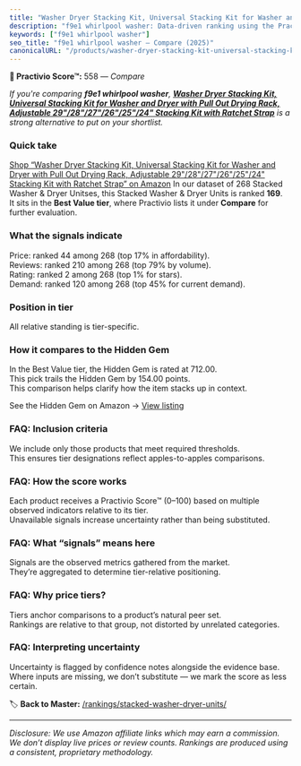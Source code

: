 ```yaml
---
title: "Washer Dryer Stacking Kit, Universal Stacking Kit for Washer and Dryer with Pull Out Drying Rack, Adjustable 29\"/28\"/27\"/26\"/25\"/24\" Stacking Kit with Ratchet Strap"
description: "f9e1 whirlpool washer: Data-driven ranking using the Practivio Score™. Positioned by quality, value, demand, findability, momentum."
keywords: ["f9e1 whirlpool washer"]
seo_title: "f9e1 whirlpool washer — Compare (2025)"
canonicalURL: "/products/washer-dryer-stacking-kit-universal-stacking-kit-for-washer-and-dryer-with-pull-out-drying-rack-adjustable-292827262524-stacking-kit-with-ratchet-strap-B0DS25YHCD/"
---
```


**🛒 Practivio Score™:** 558 — _Compare_


*If you're comparing **f9e1 whirlpool washer**, **[Washer Dryer Stacking Kit, Universal Stacking Kit for Washer and Dryer with Pull Out Drying Rack, Adjustable 29"/28"/27"/26"/25"/24" Stacking Kit with Ratchet Strap](https://www.amazon.com/dp/B0DS25YHCD?tag=practivio-20)** is a strong alternative to put on your shortlist.*
### Quick take
[Shop “Washer Dryer Stacking Kit, Universal Stacking Kit for Washer and Dryer with Pull Out Drying Rack, Adjustable 29"/28"/27"/26"/25"/24" Stacking Kit with Ratchet Strap” on Amazon](https://www.amazon.com/dp/B0DS25YHCD?tag=practivio-20)
In our dataset of 268 Stacked Washer & Dryer Unitses, this Stacked Washer & Dryer Units is ranked **169**.  
It sits in the **Best Value tier**, where Practivio lists it under **Compare** for further evaluation.

### What the signals indicate
Price: ranked 44 among 268 (top 17% in affordability).  
Reviews: ranked 210 among 268 (top 79% by volume).  
Rating: ranked 2 among 268 (top 1% for stars).  
Demand: ranked 120 among 268 (top 45% for current demand).

### Position in tier
All relative standing is tier-specific.

### How it compares to the Hidden Gem
In the Best Value tier, the Hidden Gem is rated at 712.00.  
This pick trails the Hidden Gem by 154.00 points.  
This comparison helps clarify how the item stacks up in context.  

See the Hidden Gem on Amazon → [View listing](https://www.amazon.com/dp/B095KG5FPT?tag=practivio-20)

### FAQ: Inclusion criteria
We include only those products that meet required thresholds.  
This ensures tier designations reflect apples-to-apples comparisons.

### FAQ: How the score works
Each product receives a Practivio Score™ (0–100) based on multiple observed indicators relative to its tier.  
Unavailable signals increase uncertainty rather than being substituted.

### FAQ: What “signals” means here
Signals are the observed metrics gathered from the market.  
They’re aggregated to determine tier-relative positioning.

### FAQ: Why price tiers?
Tiers anchor comparisons to a product’s natural peer set.  
Rankings are relative to that group, not distorted by unrelated categories.

### FAQ: Interpreting uncertainty
Uncertainty is flagged by confidence notes alongside the evidence base.  
Where inputs are missing, we don’t substitute — we mark the score as less certain.

<!-- Missing template for Compare/CompareWithinPriceClass -->


🏷️ **Back to Master:** [/rankings/stacked-washer-dryer-units/](/rankings/stacked-washer-dryer-units/)

---
_Disclosure: We use Amazon affiliate links which may earn a commission. We don’t display live prices or review counts. Rankings are produced using a consistent, proprietary methodology._
